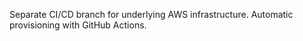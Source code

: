 Separate CI/CD branch for underlying AWS infrastructure.
Automatic provisioning with GitHub Actions.